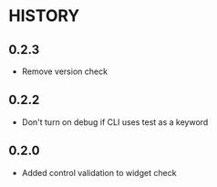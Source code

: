 # HISTORY

## 0.2.3
- Remove version check

## 0.2.2
- Don't turn on debug if CLI uses test as a keyword

## 0.2.0
- Added control validation to widget check
